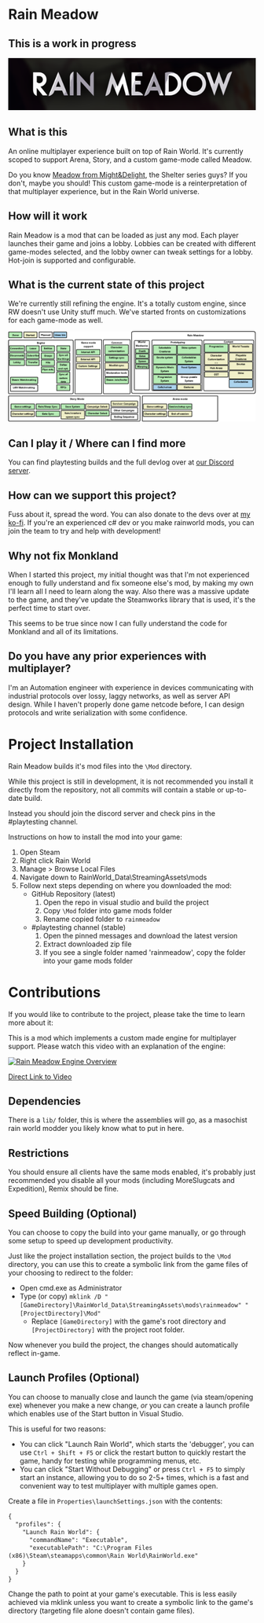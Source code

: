 ﻿# Rain Meadow
## This is a work in progress

![title banner](/Docs/banner.png)

## What is this

An online multiplayer experience built on top of Rain World. It's currently scoped to support Arena, Story, and a custom game-mode called Meadow.

Do you know [Meadow from Might&Delight](https://store.steampowered.com/app/486310/Meadow/), the Shelter series guys? If you don't, maybe you should! This custom game-mode is a reinterpretation of that multiplayer experience, but in the Rain World universe.

## How will it work

Rain Meadow is a mod that can be loaded as just any mod. Each player launches their game and joins a lobby. Lobbies can be created with different game-modes selected, and the lobby owner can tweak settings for a lobby. Hot-join is supported and configurable.

## What is the current state of this project

We're currently still refining the engine. It's a totally custom engine, since RW doesn't use Unity stuff much. We've started fronts on customizations for each game-mode as well.

![roadmap](/Docs/roadmap_20240529.png)

## Can I play it / Where can I find more

You can find playtesting builds and the full devlog over at [our Discord server](https://discord.gg/Ze3qaYq49j).

## How can we support this project?

Fuss about it, spread the word. You can also donate to the devs over at [my ko-fi](https://ko-fi.com/henpemaz). If you're an experienced c# dev or you make rainworld mods, you can join the team to try and help with development!

## Why not fix Monkland

When I started this project, my initial thought was that I'm not experienced enough to fully understand and fix someone else's mod, by making my own I'll learn all I need to learn along the way. Also there was a massive update to the game, and they've update the Steamworks library that is used, it's the perfect time to start over.

This seems to be true since now I can fully understand the code for Monkland and all of its limitations.

## Do you have any prior experiences with multiplayer?

I'm an Automation engineer with experience in devices communicating with industrial protocols over lossy, laggy networks, as well as server API design. While I haven't properly done game netcode before, I can design protocols and write serialization with some confidence.

# Project Installation

Rain Meadow builds it's mod files into the `\Mod` directory. 

While this project is still in development, it is not recommended you install it directly from the repository, not all commits will contain a stable or up-to-date build.

Instead you should join the discord server and check pins in the #playtesting channel.

Instructions on how to install the mod into your game:

1. Open Steam
2. Right click Rain World
3. Manage > Browse Local Files
4. Navigate down to RainWorld_Data\StreamingAssets\mods
5. Follow next steps depending on where you downloaded the mod:
    - GitHub Repository (latest)
        1. Open the repo in visual studio and build the project
        2. Copy `\Mod` folder into game mods folder
        3. Rename copied folder to `rainmeadow`
    - #playtesting channel (stable)
        1. Open the pinned messages and download the latest version
        2. Extract downloaded zip file
        3. If you see a single folder named 'rainmeadow', copy the folder into your game mods folder


# Contributions

If you would like to contribute to the project, please take the time to learn more about it:

This is a mod which implements a custom made engine for multiplayer support.
Please watch this video with an explanation of the engine: 

[![Rain Meadow Engine Overview](https://img.youtube.com/vi/-_WsvZAkFZI/0.jpg)](https://www.youtube.com/watch?v=-_WsvZAkFZI)

[Direct Link to Video](https://www.youtube.com/watch?v=-_WsvZAkFZI)

## Dependencies

There is a `lib/` folder, this is where the assemblies will go, as a masochist rain world modder you likely know what to put in here.

## Restrictions

You should ensure all clients have the same mods enabled, it's probably just recommended you disable all your mods (including MoreSlugcats and Expedition), Remix should be fine.

## Speed Building (Optional)

You can choose to copy the build into your game manually, or go through some setup to speed up development productivity.

Just like the project installation section, the project builds to the `\Mod` directory, you can use this to create a symbolic link from the game files of your choosing to redirect to the folder:

- Open cmd.exe as Administrator
- Type (or copy) ```mklink /D "[GameDirectory]\RainWorld_Data\StreamingAssets\mods\rainmeadow" "[ProjectDirectory]\Mod"```
    - Replace `[GameDirectory]` with the game's root directory and `[ProjectDirectory]` with the project root folder.

Now whenever you build the project, the changes should automatically reflect in-game.

## Launch Profiles (Optional)

You can choose to manually close and launch the game (via steam/opening exe) whenever you make a new change, *or* you can create a launch profile which enables use of the Start button in Visual Studio.

This is useful for two reasons:
- You can click "Launch Rain World", which starts the 'debugger', you can use `Ctrl + Shift + F5` or click the restart button to quickly restart the game, handy for testing while programming menus, etc.
- You can click "Start Without Debugging" or press `Ctrl + F5` to simply start an instance, allowing you to do so 2-5+ times, which is a fast and convenient way to test multiplayer with multiple games open.

Create a file in `Properties\launchSettings.json` with the contents:
```
{
  "profiles": {
    "Launch Rain World": {
      "commandName": "Executable",
      "executablePath": "C:\Program Files (x86)\Steam\steamapps\common\Rain World\RainWorld.exe"
    }
  }
}
```
Change the path to point at your game's executable. This is less easily achieved via mklink unless you want to create a symbolic link to the game's directory (targeting file alone doesn't contain game files).
